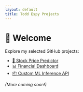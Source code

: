 ```yaml
---
layout: default
title: Todd Espy Projects
---
```


# 👋 Welcome

Explore my selected GitHub projects:

- [🧠 Stock Price Predictor](https://t-espy.github.io/stock-predictor/)
- [📊 Financial Dashboard](https://t-espy.github.io/fin-dashboard/)
- [📦 Custom ML Inference API](https://github.com/t-espy/ml-api)

_(More coming soon!)_
